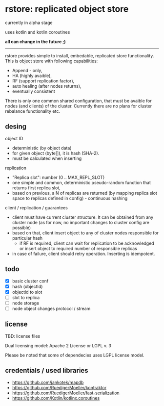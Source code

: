rstore: replicated object store
====================================

currently in alpha stage

uses kotlin and kotlin coroutines

**all can change in the future ;)**

------

rstore provides simple to install, embedable, replicated store functionality.
This is object store with following capabilities:
- Append - only,
- HA (highly avaible),
- RF (support replication factor),
- auto healing (after nodes returns),
- eventually consistent

There is only one common shared configuration, that must be avaible for nodes (and clients) of the cluster.
Currently there are no plans for cluster rebalance functionality etc.

desing
------

object ID
- deterministic (by object data)
- for given object (byte[]), it is hash (SHA-2).
- must be calculated when inserting

replication
- "Replica slot": number (0 .. MAX_REPL_SLOT)
- one simple and common, deterministic pseudo-random function that returns first replica slot,
- based on previous, a N of replicas are returned (by mapping replica slot space to replicas defined in config) - continuous hashing

client / replication / guarantees
- client must have current cluster structure. It can be obtained from any cluster node (as for now, no important changes to cluster config are possible)
- based on that, client insert object to any of cluster nodes responsible for particular hash
    - if RF is required, client can wait for replication to be acknowledged or insert object to required number of responsible replicas
- in case of failure, client should retry operation. Inserting is idempotent.

todo
-----
- [x] basic cluster conf
- [x] hash (objectId)
- [x] objectid to slot
- [ ] slot to replica
- [ ] node storage
- [ ] node object changes protocol / stream

license
----

TBD: license files

Dual licensing model: Apache 2 License or LGPL v. 3

Please be noted that some of dependecies uses LGPL license model.

credentials / used libraries
---

- https://github.com/jankotek/mapdb 
- https://github.com/RuedigerMoeller/kontraktor
- https://github.com/RuedigerMoeller/fast-serialization
- https://github.com/Kotlin/kotlinx.coroutines
